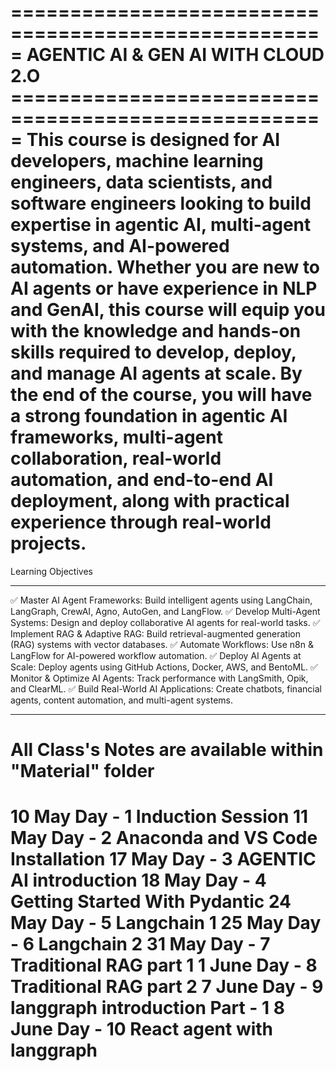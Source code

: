 ===================================================== AGENTIC AI & GEN AI WITH CLOUD 2.O =====================================================
This course is designed for AI developers, machine learning engineers, data scientists, and software engineers looking to build expertise in agentic AI, multi-agent systems, and AI-powered automation. Whether you are new to AI agents or have experience in NLP and GenAI, this course
will equip you with the knowledge and hands-on skills required to develop, deploy, and manage AI agents at scale. By the end of the course, you will have a strong foundation in agentic AI frameworks, multi-agent collaboration, real-world automation, and end-to-end AI deployment,
along with practical experience through real-world projects.
==============================================================================================================================================
Learning Objectives
***********************************************************************************************************************************************
✅ Master AI Agent Frameworks: Build intelligent agents using LangChain, LangGraph, CrewAI, Agno, AutoGen, and LangFlow.
✅ Develop Multi-Agent Systems: Design and deploy collaborative AI agents for real-world tasks.
✅ Implement RAG & Adaptive RAG: Build retrieval-augmented generation (RAG) systems with vector databases.
✅ Automate Workflows: Use n8n & LangFlow for AI-powered workflow automation.
✅ Deploy AI Agents at Scale: Deploy agents using GitHub Actions, Docker, AWS, and BentoML.
✅ Monitor & Optimize AI Agents: Track performance with LangSmith, Opik, and ClearML.
✅ Build Real-World AI Applications: Create chatbots, financial agents, content automation, and multi-agent systems.
***********************************************************************************************************************************************
All Class's Notes are available within "Material" folder
==============================================================================================================================================
10 May Day - 1 Induction Session
11 May Day - 2 Anaconda and VS Code Installation
17 May Day - 3 AGENTIC AI introduction
18 May Day - 4 Getting Started With Pydantic
24 May Day - 5 Langchain 1
25 May Day - 6 Langchain 2
31 May Day - 7 Traditional RAG part 1
1 June Day - 8 Traditional RAG part 2
7 June Day - 9 langgraph introduction Part - 1
8 June Day - 10 React agent with langgraph
==============================================================================================================================================